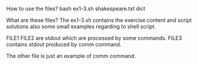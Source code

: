 How to use the files?
bash ex1-3.sh shakespeare.txt dict

What are these files?
The ex1-3.sh contains the exercise content and script solutions also some small examples regarding to shell script.

FILE1 FILE2 are stdout which are processed by some commands. FILE3 contains stdout produced by comm command. 

The other file is just an example of comm command.

